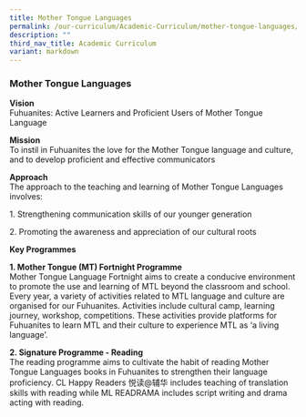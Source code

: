 ```yaml
---
title: Mother Tongue Languages
permalink: /our-curriculum/Academic-Curriculum/mother-tongue-languages/
description: ""
third_nav_title: Academic Curriculum
variant: markdown
---
```

### Mother Tongue Languages

**Vision**<br>
Fuhuanites: Active Learners and Proficient Users of Mother Tongue Language
  
**Mission**<br>
To instil in Fuhuanites the love for the Mother Tongue language and culture, and to develop proficient and effective communicators

**Approach**
<br>The approach to the teaching and learning of Mother Tongue Languages involves:

1\.  Strengthening communication skills of our younger generation  
    
2\.  Promoting the awareness and appreciation of our cultural roots  

**Key Programmes**<br>

**1\. Mother Tongue (MT) Fortnight Programme**
<br> Mother Tongue Language Fortnight aims to create a conducive environment to promote the use and learning of MTL beyond the classroom and school. Every year, a variety of activities related to MTL language and culture are organised for our Fuhuanites. Activities include cultural camp, learning journey, workshop, competitions. These activities provide platforms for Fuhuanites to learn MTL and their culture to experience MTL as ‘a living language’.

**2\. Signature Programme - Reading**
<br> The reading programme aims to cultivate the habit of reading Mother Tongue Languages books in Fuhuanites to strengthen their language proficiency. CL Happy Readers 悦读@辅华 includes teaching of translation skills with reading while ML READRAMA includes script writing and drama acting with reading.
